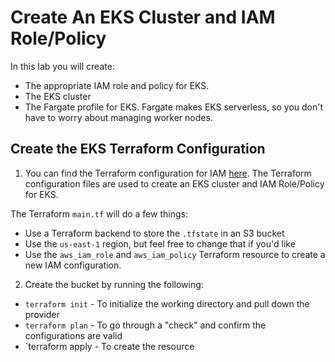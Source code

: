 # Create An EKS Cluster and IAM Role/Policy

In this lab you will create:
- The appropriate IAM role and policy for EKS.
- The EKS cluster
- The Fargate profile for EKS. Fargate makes EKS serverless, so you don't have to worry about managing worker nodes.

## Create the EKS Terraform Configuration

1. You can find the Terraform configuration for IAM [here](https://github.com/AdminTurnedDevOps/DevOps-The-Hard-Way-AWS/blob/main/Terraform-AWS-Services-Creation/EKS/main.tf). The Terraform configuration files are used to create an EKS cluster and IAM Role/Policy for EKS. 

The Terraform `main.tf` will do a few things:
- Use a Terraform backend to store the `.tfstate` in an S3 bucket
- Use the `us-east-1` region, but feel free to change that if you'd like
- Use the `aws_iam_role` and `aws_iam_policy` Terraform resource to create a new IAM configuration. 

2. Create the bucket by running the following:
- `terraform init` - To initialize the working directory and pull down the provider
- `terraform plan` - To go through a "check" and confirm the configurations are valid
- `terraform apply - To create the resource